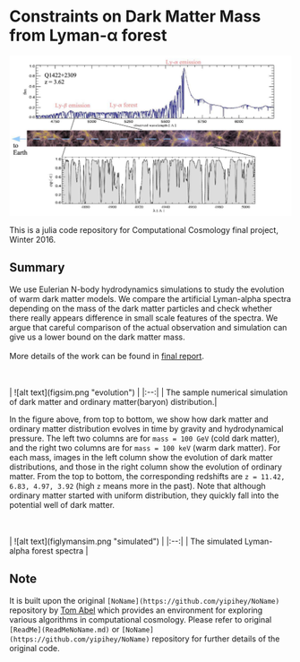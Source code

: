 # Constraints on Dark Matter Mass from Lyman-α forest

![alt text](figlyman.png "lyman alpha forest")

This is a julia code repository for Computational Cosmology final project, Winter 2016. 

## Summary

We use Eulerian N-body hydrodynamics simulations to study the evolution of warm dark matter models. We 
compare the artificial Lyman-alpha spectra depending on the mass of the dark
matter particles and check whether there really appears difference in small
scale features of the spectra. We argue that careful comparison of the actual
observation and simulation can give us a lower bound on the dark matter mass.
<br>
<br>
More details of the work can be found in [final report](report.pdf).

<br>
<br>
| ![alt text](figsim.png "evolution") |
|:--:| 
| The sample numerical simulation of dark matter and ordinary matter(baryon) distribution.|

In the figure above, from top to bottom, we show how dark matter and ordinary matter distribution evolves in time 
by gravity and hydrodynamical pressure. 
The left two columns are for `mass = 100 GeV` (cold dark matter), and the right two columns 
are for `mass = 100 keV` (warm dark matter). For each mass, images in the left column show the evolution of
dark matter distributions, and those in the right column show the evolution of ordinary matter. From
the top to bottom, the corresponding redshifts are `z = 11.42, 6.83, 4.97, 3.92` (high `z` means more in the past).
Note that although ordinary matter started with uniform distribution, they quickly fall into the
potential well of dark matter. 

<br>
<br>
| ![alt text](figlymansim.png "simulated") |
|:--:| 
| The simulated Lyman-alpha forest spectra |



## Note
It is built upon the original `[NoName](https://github.com/yipihey/NoName)` repository 
by [Tom Abel](http://tomabel.org/) which provides an environment for exploring various 
algorithms in computational cosmology. Please refer to original `[ReadMe](ReadMeNoName.md)` or 
`[NoName](https://github.com/yipihey/NoName)` repository for further details of the original code.

